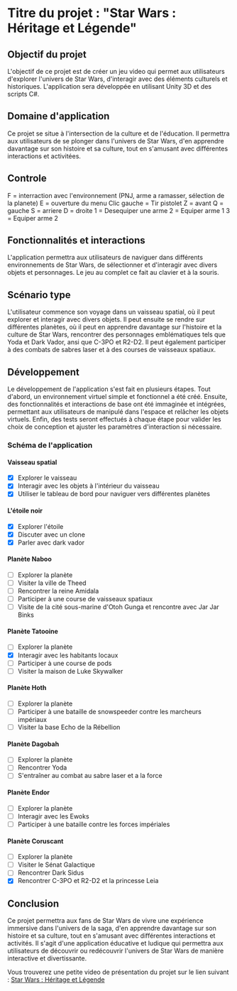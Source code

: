# Titre du projet : "Star Wars : Héritage et Légende"

## Objectif du projet

L'objectif de ce projet est de créer un jeu video qui permet aux utilisateurs d'explorer l'univers de Star Wars, d'interagir avec des éléments culturels et historiques. L'application sera développée en utilisant Unity 3D et des scripts C#.

## Domaine d'application

Ce projet se situe à l'intersection de la culture et de l'éducation. Il permettra aux utilisateurs de se plonger dans l'univers de Star Wars, d'en apprendre davantage sur son histoire et sa culture, tout en s'amusant avec différentes interactions et activitées.

## Controle

F = interraction avec l'environnement (PNJ, arme a ramasser, sélection de la planete)
E = ouverture du menu
Clic gauche = Tir pistolet
Z = avant
Q = gauche
S = arriere
D = droite
1 = Desequiper une arme
2 = Equiper arme 1
3 = Equiper arme 2

## Fonctionnalités et interactions

L'application permettra aux utilisateurs de naviguer dans différents environnements de Star Wars, de sélectionner et d'interagir avec divers objets et personnages. Le jeu au complet ce fait au clavier et à la souris.

## Scénario type

L'utilisateur commence son voyage dans un vaisseau spatial, où il peut explorer et interagir avec divers objets. Il peut ensuite se rendre sur différentes planètes, où il peut en apprendre davantage sur l'histoire et la culture de Star Wars, rencontrer des personnages emblématiques tels que Yoda et Dark Vador, ansi que C-3PO et R2-D2. Il peut également participer à des combats de sabres laser et à des courses de vaisseaux spatiaux.

## Développement

Le développement de l'application s'est fait en plusieurs étapes. Tout d'abord, un environnement virtuel simple et fonctionnel a été créé. Ensuite, des fonctionnalités et interactions de base ont été immaginée et intégrées, permettant aux utilisateurs de manipulé dans l'espace et relâcher les objets virtuels. Enfin, des tests seront effectués à chaque étape pour valider les choix de conception et ajuster les paramètres d'interaction si nécessaire.

### Schéma de l'application

#### Vaisseau spatial

- [X] Explorer le vaisseau
- [X] Interagir avec les objets à l'intérieur du vaisseau
- [X] Utiliser le tableau de bord pour naviguer vers différentes planètes

#### L'étoile noir

- [X] Explorer l'étoile
- [X] Discuter avec un clone
- [X] Parler avec dark vador

#### Planète Naboo

- [ ] Explorer la planète
- [ ] Visiter la ville de Theed
- [ ] Rencontrer la reine Amidala
- [ ] Participer à une course de vaisseaux spatiaux
- [ ] Visite de la cité sous-marine d'Otoh Gunga et rencontre avec Jar Jar Binks

#### Planète Tatooine

- [ ] Explorer la planète
- [X] Interagir avec les habitants locaux
- [ ] Participer à une course de pods
- [ ] Visiter la maison de Luke Skywalker

#### Planète Hoth

- [ ] Explorer la planète
- [ ] Participer à une bataille de snowspeeder contre les marcheurs impériaux
- [ ] Visiter la base Echo de la Rébellion

#### Planète Dagobah

- [ ] Explorer la planète
- [ ] Rencontrer Yoda
- [ ] S'entraîner au combat au sabre laser et a la force

#### Planète Endor

- [ ] Explorer la planète
- [ ] Interagir avec les Ewoks
- [ ] Participer à une bataille contre les forces impériales

#### Planète Coruscant

- [ ] Explorer la planète
- [ ] Visiter le Sénat Galactique
- [ ] Rencontrer Dark Sidus
- [X] Rencontrer C-3PO et R2-D2 et la princesse Leia

## Conclusion

Ce projet permettra aux fans de Star Wars de vivre une expérience immersive dans l'univers de la saga, d'en apprendre davantage sur son histoire et sa culture, tout en s'amusant avec différentes interactions et activités. Il s'agit d'une application éducative et ludique qui permettra aux utilisateurs de découvrir ou redécouvrir l'univers de Star Wars de manière interactive et divertissante.

Vous trouverez une petite video de présentation du projet sur le lien suivant : [Star Wars : Héritage et Légende](./video/)
